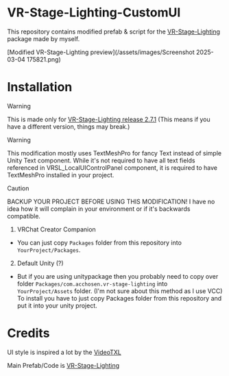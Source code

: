 # VR-Stage-Lighting-CustomUI

This repository contains modified prefab & script for the [VR-Stage-Lighting](https://github.com/AcChosen/VR-Stage-Lighting) package made by myself.

[Modified VR-Stage-Lighting preview](/assets/images/Screenshot 2025-03-04 175821.png)

# Installation
> [!WARNING]
> This is made only for [VR-Stage-Lighting release 2.7.1](https://github.com/AcChosen/VR-Stage-Lighting/releases/tag/v2.7.1) (This means if you have a different version, things may break.)

> [!WARNING]
> This modification mostly uses TextMeshPro for fancy Text instead of simple Unity Text component. While it's not required to have all text fields referenced in VRSL_LocalUIControlPanel component, it is required to have TextMeshPro installed in your project.

> [!CAUTION]
> BACKUP YOUR PROJECT BEFORE USING THIS MODIFICATION! I have no idea how it will complain in your environment or if it's backwards compatible.

1. VRChat Creator Companion
 - You can just copy `Packages` folder from this repository into `YourProject/Packages`.
2. Default Unity (?)
 - But if you are using unitypackage then you probably need to copy over folder `Packages/com.acchosen.vr-stage-lighting` into `YourProject/Assets` folder. (I'm not sure about this method as I use VCC)
To install you have to just copy Packages folder from this repository and put it into your unity project.


# Credits
UI style is inspired a lot by the [VideoTXL](https://github.com/vrctxl/VideoTXL)

Main Prefab/Code is [VR-Stage-Lighting](https://github.com/AcChosen/VR-Stage-Lighting)